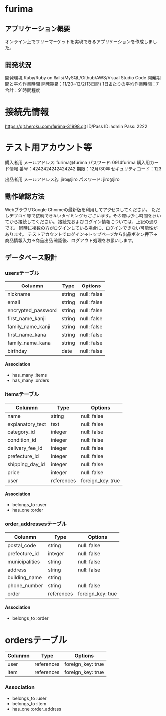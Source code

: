 # furima

## アプリケーション概要
オンライン上でフリーマーケットを実現できるアプリケーションを作成しました。

## 開発状況
開発環境
Ruby/Ruby on Rails/MySQL/Github/AWS/Visual Studio Code
開発期間と平均作業時間
開発期間：11/20~12/2(13日間)
1日あたりの平均作業時間：7
合計：91時間程度

# 接続先情報
https://git.heroku.com/furima-31998.git
ID/Pass
ID: admin
Pass: 2222

# テスト用アカウント等
購入者用
メールアドレス: furima@furima
パスワード: 0914furima
購入用カード情報
番号：4242424242424242
期限：12月/30年
セキュリティコード：123

出品者用
メールアドレス名: jiro@jiro
パスワード: jiro@jiro

## 動作確認方法
WebブラウザGoogle Chromeの最新版を利用してアクセスしてください。
ただしデプロイ等で接続できないタイミングもございます。その際は少し時間をおいてから接続してください。
接続先およびログイン情報については、上記の通りです。
同時に複数の方がログインしている場合に、ログインできない可能性があります。
テストアカウントでログイン→トップページから出品ボタン押下→商品情報入力→商品出品
確認後、ログアウト処理をお願いします。

## データベース設計
### usersテーブル
| Colunmn            | Type            | Options           |
| ------------------ | --------------- | ----------------- |
| nickname           | string          | null: false       |
| email              | string          | null: false       |
| encrypted_password | string          | null: false       |
| first_name_kanji   | string          | null: false       |
| family_name_kanji  | string          | null: false       |
| first_name_kana    | string          | null: false       |
| family_name_kana   | string          | null: false       |
| birthday           | date            | null: false       |

#### Association
- has_many :items
- has_many :orders


### itemsテーブル
| Colunmn            | Type            | Options           |
| ------------------ | --------------- | ----------------- |
| name               | string          | null: false       |
| explanatory_text   | text            | null: false       |
| category_id        | integer         | null: false       |
| condition_id       | integer         | null: false       |
| delivery_fee_id    | integer         | null: false       |
| prefecture_id      | integer         | null: false       |
| shipping_day_id    | integer         | null: false       |
| price              | integer         | null: false       |
| user               | references      | foreign_key: true |

#### Association
- belongs_to :user
- has_one :order



### order_addressesテーブル
| Colunmn            | Type            | Options           |
| ------------------ | --------------- | ----------------- |
| postal_code        | string          | null: false       |
| prefecture_id      | integer         | null: false       |
| municipalities     | string          | null: false       |
| address            | string          | null: false       |
| building_name      | string          |                   |
| phone_number       | string          | null: false       |
| order              | references      | foreign_key: true |

#### Association
- belongs_to :order


# ordersテーブル
| Colunmn            | Type            | Options           |
| ------------------ | --------------- | ----------------- |
| user               | references      | foreign_key: true |
| item               | references      | foreign_key: true |

### Association
- belongs_to :user
- belongs_to :item
- has_one :order_address
